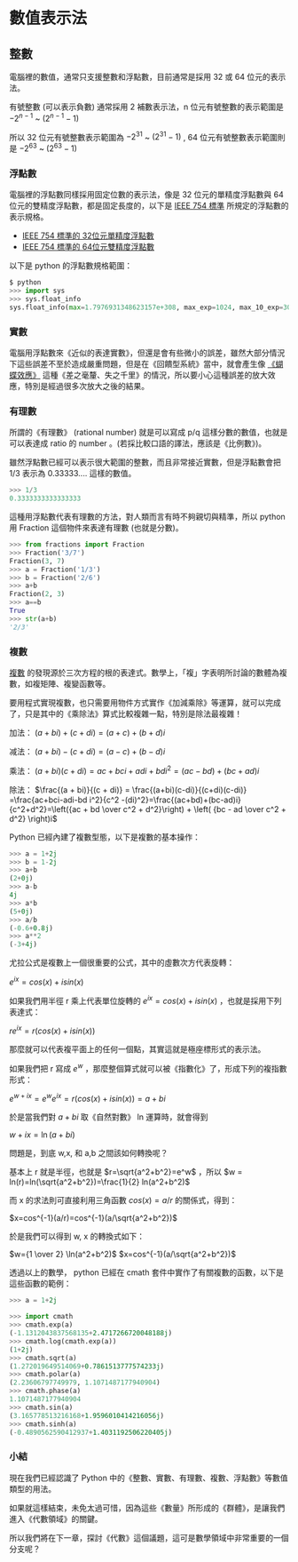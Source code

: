 # 數值表示法

## 整數

電腦裡的數值，通常只支援整數和浮點數，目前通常是採用 32 或 64 位元的表示法。

有號整數 (可以表示負數) 通常採用 2 補數表示法，n 位元有號整數的表示範圍是 $`-2^{n-1}`$ ~ $`(2^{n-1}-1)`$
 
所以 32 位元有號整數表示範圍為  $`-2^{31}`$ ~ $`(2^{31}-1)`$ , 64 位元有號整數表示範圍則是  $`-2^{63}`$ ~ $`(2^{63}-1)`$

### 浮點數

電腦裡的浮點數同樣採用固定位數的表示法，像是 32 位元的單精度浮點數與 64 位元的雙精度浮點數，都是固定長度的，以下是 [IEEE 754 標準](https://zh.wikipedia.org/wiki/IEEE_754) 所規定的浮點數的表示規格。

* [IEEE 754 標準的 32位元單精度浮點數](https://zh.wikipedia.org/wiki/%E5%96%AE%E7%B2%BE%E5%BA%A6%E6%B5%AE%E9%BB%9E%E6%95%B8)
* [IEEE 754 標準的 64位元雙精度浮點數](https://zh.wikipedia.org/wiki/%E9%9B%99%E7%B2%BE%E5%BA%A6%E6%B5%AE%E9%BB%9E%E6%95%B8)


以下是 python 的浮點數規格範圍：

```py
$ python 
>>> import sys
>>> sys.float_info
sys.float_info(max=1.7976931348623157e+308, max_exp=1024, max_10_exp=308, min=2.2250738585072014e-308, min_exp=-1021, min_10_exp=-307, dig=15, mant_dig=53, epsilon=2.220446049250313e-16, radix=2, rounds=1)
```

### 實數

電腦用浮點數來《近似的表達實數》，但還是會有些微小的誤差，雖然大部分情況下這些誤差不至於造成嚴重問題，但是在《回饋型系統》當中，就會產生像 [《蝴蝶效應》](https://zh.wikipedia.org/wiki/%E8%9D%B4%E8%9D%B6%E6%95%88%E5%BA%94) 這種《差之毫釐、失之千里》的情況，所以要小心這種誤差的放大效應，特別是經過很多次放大之後的結果。


### 有理數

所謂的《有理數》 (rational number) 就是可以寫成 p/q 這樣分數的數值，也就是可以表達成 ratio 的 number 。(若採比較口語的譯法，應該是《比例數》)。


雖然浮點數已經可以表示很大範圍的整數，而且非常接近實數，但是浮點數會把 1/3 表示為 0.33333.... 這樣的數值。


```python
>>> 1/3
0.3333333333333333
```

這種用浮點數代表有理數的方法，對人類而言有時不夠親切與精準，所以 python 用 Fraction 這個物件來表達有理數 (也就是分數)。 


```py
>>> from fractions import Fraction
>>> Fraction('3/7')
Fraction(3, 7)
>>> a = Fraction('1/3')
>>> b = Fraction('2/6')
>>> a+b
Fraction(2, 3)
>>> a==b
True
>>> str(a+b)
'2/3'
```

### 複數

[複數](https://zh.wikipedia.org/wiki/%E5%A4%8D%E6%95%B0_(%E6%95%B0%E5%AD%A6)) 的發現源於三次方程的根的表達式。數學上，「複」字表明所討論的數體為複數，如複矩陣、複變函數等。

要用程式實現複數，也只需要用物件方式實作《加減乘除》等運算，就可以完成了，只是其中的《乘除法》算式比較複雜一點，特別是除法最複雜！


加法： $`(a + bi) + (c + di) = (a + c) + (b + d)i`$

减法： $`(a + bi) - (c + di) = (a - c) + (b - d)i`$

乘法： $`(a + bi) (c + di) = ac + bci + adi + bd i^2 = (ac - bd) + (bc + ad)i`$

除法： $`\frac{(a + bi)}{(c + di)} = \frac{(a+bi)(c-di)}{(c+di)(c-di)} =\frac{ac+bci-adi-bd i^2}{c^2 -(di)^2}=\frac{(ac+bd)+(bc-ad)i}{c^2+d^2}=\left({ac + bd \over c^2 + d^2}\right) + \left( {bc - ad \over c^2 + d^2} \right)i`$

Python 已經內建了複數型態，以下是複數的基本操作：

```py
>>> a = 1+2j
>>> b = 1-2j
>>> a+b
(2+0j)
>>> a-b
4j
>>> a*b
(5+0j)
>>> a/b
(-0.6+0.8j)
>>> a**2
(-3+4j)
```




尤拉公式是複數上一個很重要的公式，其中的虛數次方代表旋轉：

$`e^{ix}=cos(x) + i sin(x) `$

如果我們用半徑 r 乘上代表單位旋轉的  $`e^{ix}=cos(x) + i sin(x) `$ ，也就是採用下列表達式：

$`r e^{ix}=r (cos(x) + i sin(x)) `$

那麼就可以代表複平面上的任何一個點，其實這就是極座標形式的表示法。

如果我們把 r 寫成 $`e^w`$ ，那麼整個算式就可以被《指數化》了，形成下列的複指數形式：

$`e^{w+ix}=e^w e^{ix}=r (cos(x) + i sin(x))=a+bi `$

於是當我們對 $`a+bi`$ 取《自然對數》 ln 運算時，就會得到

$`w+ix = \ln(a+bi)`$

問題是，到底 w,x, 和 a,b 之間該如何轉換呢？

基本上 r 就是半徑，也就是 $`r=\sqrt{a^2+b^2}=e^w`$  ，所以 $`w = ln(r)=ln(\sqrt{a^2+b^2})=\frac{1}{2} ln(a^2+b^2)`$

而 x 的求法則可直接利用三角函數 $`cos(x) = a/r`$ 的關係式，得到：

$`x=cos^{-1}(a/r)=cos^{-1}(a/\sqrt{a^2+b^2})`$ 

於是我們可以得到 w, x 的轉換式如下：

$`w={1 \over 2} \ln(a^2+b^2)`$
$`x=cos^{-1}(a/\sqrt{a^2+b^2})`$ 

透過以上的數學， python 已經在 cmath 套件中實作了有關複數的函數，以下是這些函數的範例：

```py
>>> a = 1+2j

>>> import cmath
>>> cmath.exp(a)
(-1.1312043837568135+2.4717266720048188j)
>>> cmath.log(cmath.exp(a)) 
(1+2j)
>>> cmath.sqrt(a)
(1.272019649514069+0.7861513777574233j)
>>> cmath.polar(a)
(2.23606797749979, 1.1071487177940904)
>>> cmath.phase(a)
1.1071487177940904
>>> cmath.sin(a)
(3.165778513216168+1.9596010414216056j)
>>> cmath.sinh(a)
(-0.4890562590412937+1.4031192506220405j)
```


### 小結

現在我們已經認識了 Python 中的《整數、實數、有理數、複數、浮點數》等數值類型的用法。

如果就這樣結束，未免太過可惜，因為這些《數量》所形成的《群體》，是讓我們進入《代數領域》的關鍵。

所以我們將在下一章，探討《代數》這個議題，這可是數學領域中非常重要的一個分支呢？



